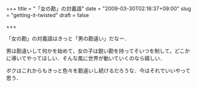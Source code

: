+++
title = "「女の勘」の対義語"
date = "2009-03-30T02:18:37+09:00"
slug = "getting-it-twisted"
draft = false

+++

<p>「女の勘」の対義語はきっと「男の勘違い」だなー．</p>
<p>男は勘違いして何かを始めて，女の子は鋭い勘を持ってそいつを制して，どこかに導いてやってほしい．そんな風に世界が動いていくのなら嬉しい．</p>
<p>ボクはこれからもきっと色々を勘違いし続けるだろうな．今はそれでいいやって思う．</p>
